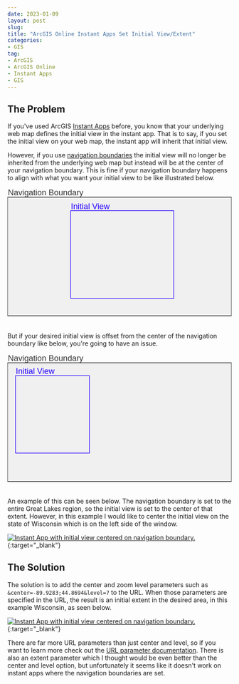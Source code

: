 ```yaml
---
date: 2023-01-09
layout: post
slug: 
title: "ArcGIS Online Instant Apps Set Initial View/Extent"
categories:
- GIS
tag:
- ArcGIS
- ArcGIS Online
- Instant Apps
- GIS
---
```


## The Problem

If you've used ArcGIS [Instant Apps](https://www.esri.com/en-us/arcgis/products/arcgis-instant-apps/overview) before, you know that your underlying web map defines the initial view in the instant app. That is to say, if you set the initial view on your web map, the instant app will inherit that initial view.

However, if you use [navigation boundaries](https://www.esri.com/arcgis-blog/products/configurable-apps/mapping/refine-the-configurable-app-experience-using-navigation-boundary/) the initial view will no longer be inherited from the underlying web map but instead will be at the center of your navigation boundary. This is fine if your navigation boundary happens to align with what you want your initial view to be like illustrated below. 

<svg viewBox="23.535 17.733 386.076 237" width="100%" height="222">
  <rect x="23.535" y="33.936" width="386.076" height="204.081" style="stroke: rgb(0, 0, 0); fill: rgb(240, 240, 240);"></rect>
  <text style="fill: rgb(51, 51, 51); font-family: Arial, sans-serif; font-size: 14px; white-space: pre;" x="24.367" y="30.502">Navigation Boundary</text>
  <rect x="132.443" y="57.141" width="177.597" height="150.911" style="fill: none; fill-rule: nonzero; stroke: rgb(34, 0, 255);"></rect>
  <text style="fill: rgb(34, 0, 255); font-family: Arial, sans-serif; font-size: 14px; white-space: pre;" x="132.971" y="54.305">Initial View</text>
</svg>

But if your desired initial view is offset from the center of the navigation boundary like below, you're going to have an issue.

<svg viewBox="23.535 17.733 386.076 237" width="100%" height="222">
  <rect x="23.535" y="33.936" width="386.076" height="204.081" style="stroke: rgb(0, 0, 0); fill: rgb(240, 240, 240);"></rect>
  <text style="fill: rgb(51, 51, 51); font-family: Arial, sans-serif; font-size: 14px; white-space: pre;" x="24.367" y="30.502">Navigation Boundary</text>
  <rect x="37.443" y="56.141" width="127.315" height="133.062" style="fill: none; fill-rule: nonzero; stroke: rgb(34, 0, 255);"></rect>
  <text style="fill: rgb(34, 0, 255); font-family: Arial, sans-serif; font-size: 14px; white-space: pre;" x="37.971" y="53.305">Initial View</text>
</svg>

An example of this can be seen below. The navigation boundary is set to the entire Great Lakes region, so the initial view is set to the center of that extent. However, in this example I would like to center the initial view on the state of Wisconsin which is on the left side of the window.

[![Instant App with initial view centered on navigation boundary.](/blog/assets/img/posts/2023-01-09_1.png)](https://uw-mad.maps.arcgis.com/apps/instant/sidebar/index.html?appid=96b80d1eb5174d3f9abd3b3c1301283c){:target="_blank"}

## The Solution

The solution is to add the center and zoom level parameters such as `&center=-89.9283;44.8694&level=7` to the URL. When those parameters are specified in the URL, the result is an initial extent in the desired area, in this example Wisconsin, as seen below.

[![Instant App with initial view centered on navigation boundary.](/blog/assets/img/posts/2023-01-09_2.png)](https://uw-mad.maps.arcgis.com/apps/instant/sidebar/index.html?appid=96b80d1eb5174d3f9abd3b3c1301283c&center=-89.9283;44.8694&level=7){:target="_blank"}

There are far more URL parameters than just center and level, so if you want to learn more check out the [URL parameter documentation](https://doc.arcgis.com/en/arcgis-online/reference/use-url-parameters.htm). There is also an extent parameter which I thought would be even better than the center and level option, but unfortunately it seems like it doesn't work on instant apps where the navigation boundaries are set.




